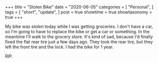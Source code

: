 +++
title = "Stolen Bike"
date = "2020-06-05"
categories = [
    "Personal",
]
tags = [
    "short",
    "update",
]
post = true
showtime = true
showtaxonomy = true
+++

My bike was stolen today while I was getting groceries. I don't have a car, so I'm going to have to replace the bike or get a car or something. In the meantime I'll walk to the grocery store. It's kind of sad, because I'd finally fixed the flat rear tire just a few days ago. They took the rear tire, but they left the front tire and the lock. I had the bike for 1 year.

RIP.
